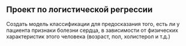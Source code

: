 ## Проект по логистической регрессии

Создать модель классификации для предосказания того, есть ли у пациента признаки болезни сердца, в зависимости от физических характеристик этого человека 
(возраст, пол, холистерол и т.д.)
